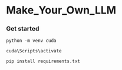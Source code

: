 # Make_Your_Own_LLM

### Get started
```
python -m venv cuda
```
```
cuda\Scripts\activate
```
```
pip install requirements.txt
```
